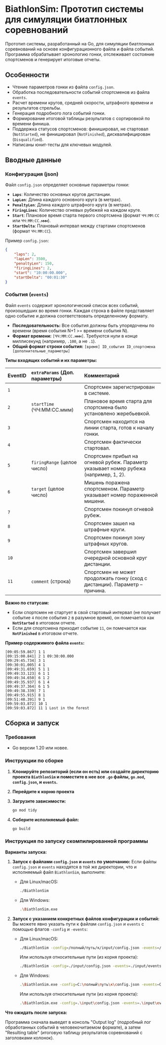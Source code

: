 # BiathlonSim: Прототип системы для симуляции биатлонных соревнований

Прототип системы, разработанный на Go, для симуляции биатлонных соревнований на основе конфигурационного файла и файла событий. Программа обрабатывает хронологию гонки, отслеживает состояние спортсменов и генерирует итоговые отчеты.

## Особенности

* Чтение параметров гонки из файла `config.json`.
* Обработка последовательности событий спортсменов из файла `events`.
* Расчет времени кругов, средней скорости, штрафного времени и результатов стрельбы.
* Генерация подробного лога событий гонки.
* Формирование итоговой таблицы результатов с сортировкой по времени финиша.
* Поддержка статусов спортсменов: финишировал, не стартовал (`NotStarted`), не финишировал (`NotFinished`), дисквалифицирован (`Disqualified`).
* Написаны юнит-тесты для ключевых модулей.

## Вводные данные
### Конфигурация (json)

Файл `config.json` определяет основные параметры гонки:

* **`Laps`**: Количество основных кругов дистанции.
* **`LapLen`**: Длина каждого основного круга (в метрах).
* **`PenaltyLen`**: Длина каждого штрафного круга (в метрах).
* **`FiringLines`**: Количество огневых рубежей на каждом круге.
* **`Start`**: Плановое время старта первого спортсмена (формат `ЧЧ:ММ:СС` или `ЧЧ:ММ:СС.ммм`).
* **`StartDelta`**: Плановый интервал между стартами спортсменов (формат `ЧЧ:ММ:СС`).

Пример `config.json`:
```json
{
    "laps": 2,
    "lapLen": 3500,
    "penaltyLen": 150,
    "firingLines": 2,
    "start": "10:00:00.000",
    "startDelta": "00:01:30"
}
```

### События (`events`)

Файл `events` содержит хронологический список всех событий, произошедших во время гонки. Каждая строка в файле представляет одно событие и должна соответствовать определенному формату.

* **Последовательность:** Все события должны быть упорядочены по времени (время события N+1 >= времени события N).
* **Формат времени:** `[ЧЧ:ММ:СС.ммм]`. Требуются нули в конце миллисекунд (например, `.100`, а не `.1`).
* **Общий формат строки события:**
  `[время] ID_события ID_спортсмена [дополнительные_параметры]`

**Типы входящих событий и их параметры:**

| EventID | `extraParams` (Доп. параметры) | Комментарий                                                                 |
| :------ | :------------------------------ | :------------------------------------------------------------------------- |
| `1`     |                                 | Спортсмен зарегистрирован в системе.                                       |
| `2`     | `startTime` (ЧЧ:ММ:СС.ммм)      | Плановое время старта для спортсмена было установлено жеребьевкой.           |
| `3`     |                                 | Спортсмен находится на линии старта, готов к началу гонки.                   |
| `4`     |                                 | Спортсмен фактически стартовал.                                            |
| `5`     | `firingRange` (целое число)     | Спортсмен прибыл на огневой рубеж. Параметр указывает номер рубежа (например, 1, 2). |
| `6`     | `target` (целое число)          | Мишень поражена спортсменом. Параметр указывает номер пораженной мишени.     |
| `7`     |                                 | Спортсмен покинул огневой рубеж.                                           |
| `8`     |                                 | Спортсмен зашел на штрафные круги.                                          |
| `9`     |                                 | Спортсмен покинул зону штрафных кругов.                                    |
| `10`    |                                 | Спортсмен завершил очередной основной круг дистанции.                        |
| `11`    | `comment` (строка)              | Спортсмен не может продолжать гонку (сход с дистанции). Параметр – причина. |

**Важно по статусам:**
* Если спортсмен не стартует в свой стартовый интервал (не получает событие `4` после события `2` в разумное время), он помечается как **`NotStarted`** в итоговом отчете.
* Если для спортсмена приходит событие `11`, он помечается как **`NotFinished`** в итоговом отчете.

**Пример содержимого файла `events`:**

```text
[09:05:59.867] 1 1
[09:15:00.841] 2 1 09:30:00.000
[09:29:45.734] 3 1
[09:30:01.005] 4 1
[09:49:31.659] 5 1 1
[09:49:33.123] 6 1 1
[09:49:34.650] 6 1 2
[09:49:35.937] 6 1 4
[09:49:37.364] 6 1 5
[09:49:38.339] 7 1
[09:49:55.915] 8 1
[09:51:48.391] 9 1
[09:59:03.872] 10 1
[09:59:03.872] 11 1 Lost in the forest
```

## Сборка и запуск

### Требования
* Go версии 1.20 или новее.

### Инструкции по сборке

1.  **Клонируйте репозиторий (если он есть) или создайте директорию проекта `BiathlonSim` и поместите в нее все `.go` файлы, `go.mod`, `config.json`, и `events`.**

2.  **Перейдите к корню проекта**

3.  **Загрузите зависимости:**
    ```bash
    go mod tidy
    ```

4.  **Соберите исполняемый файл:**
    ```bash
    go build
    ```

### Инструкция по запуску скомпилированной программы


**Варианты запуска:**

1.  **Запуск с файлами `config.json` и `events` по умолчанию:**
    Если файлы `config.json` и `events` находятся в той же директории, что и исполняемый файл `BiathlonSim`, выполните:

    * Для Linux/macOS:
        ```bash
        ./BiathlonSim
        ```
    * Для Windows:
        ```bash
        .\BiathlonSim.exe
        ```

2.  **Запуск с указанием конкретных файлов конфигурации и событий:**
    Вы можете явно указать пути к файлам `config.json` и `events` с помощью флагов `-config` и `-events`:

    * Для Linux/macOS:
        ```bash
        ./BiathlonSim -config=/полный/путь/к/input/config.json -events=/полный/путь/к/input/events
        ```
        Или используя относительные пути (из корня проекта):
        ```bash
        ./BiathlonSim -config=./input/config.json -events=./input/events
        ```

    * Для Windows:
        ```bash
        .\BiathlonSim.exe -config=C:\полный\путь\к\config.json -events=C:\путь\к\events
        ```
        Или используя относительные пути (из корня проекта):
        ```bash
        .\BiathlonSim.exe -config=.\input\config.json -events=.\input\events
        ```

**Что ожидать после запуска:**

Программа сначала выведет в консоль "Output log" (подробный лог обработанных событий в человекочитаемом формате), а затем "Resulting table" (итоговую таблицу результатов соревнований с заголовками колонок).
